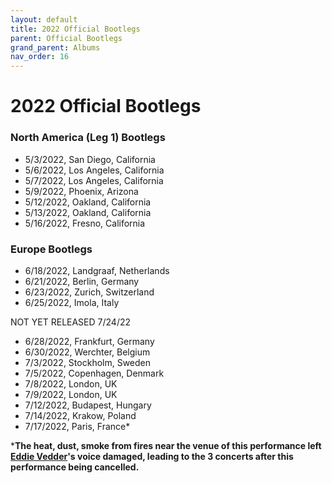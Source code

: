 ```yaml
---
layout: default
title: 2022 Official Bootlegs
parent: Official Bootlegs
grand_parent: Albums
nav_order: 16
---
```


# 2022 Official Bootlegs

### North America (Leg 1) Bootlegs

- 5/3/2022, San Diego, California
- 5/6/2022, Los Angeles, California
- 5/7/2022, Los Angeles, California
- 5/9/2022, Phoenix, Arizona
- 5/12/2022, Oakland, California
- 5/13/2022, Oakland, California
- 5/16/2022, Fresno, California

### Europe Bootlegs

- 6/18/2022, Landgraaf, Netherlands
- 6/21/2022, Berlin, Germany
- 6/23/2022, Zurich, Switzerland
- 6/25/2022, Imola, Italy

NOT YET RELEASED 7/24/22

- 6/28/2022, Frankfurt, Germany
- 6/30/2022, Werchter, Belgium
- 7/3/2022, Stockholm, Sweden
- 7/5/2022, Copenhagen, Denmark
- 7/8/2022, London, UK
- 7/9/2022, London, UK
- 7/12/2022, Budapest, Hungary
- 7/14/2022, Krakow, Poland
- 7/17/2022, Paris, France*

***The heat, dust, smoke from fires near the venue of this performance left [Eddie Vedder](https://pearljamopedia.ml/docs/Notable-Mentions/Current-Members/Eddie-Vedder)'s voice damaged, leading to the 3 concerts after this performance being cancelled.**
